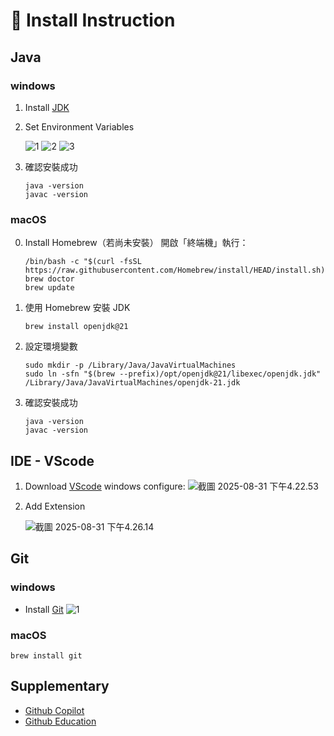 # :link: Install Instruction #

## Java

### windows

1. Install [JDK](https://www.oracle.com/java/technologies/javase/javase-jdk8-downloads.html)
2. Set Environment Variables 
    
   ![1](https://hackmd.io/_uploads/r1NpRuWclx.jpg)
   ![2](https://hackmd.io/_uploads/BkEaROZcxe.jpg)
   ![3](https://hackmd.io/_uploads/rkVTCd-cee.jpg)
    
4. 確認安裝成功
    ```
    java -version
    javac -version
    ```

### macOS
0. Install Homebrew（若尚未安裝）
開啟「終端機」執行：
    ```
    /bin/bash -c "$(curl -fsSL https://raw.githubusercontent.com/Homebrew/install/HEAD/install.sh)"
    brew doctor
    brew update
    ```


1. 使用 Homebrew 安裝 JDK
    ``` 
    brew install openjdk@21
    ```
2. 設定環境變數
    ```
    sudo mkdir -p /Library/Java/JavaVirtualMachines
    sudo ln -sfn "$(brew --prefix)/opt/openjdk@21/libexec/openjdk.jdk" /Library/Java/JavaVirtualMachines/openjdk-21.jdk
    ```
3. 確認安裝成功
    ```
    java -version
    javac -version
    ```


## IDE - VScode

1. Download [VScode](https://code.visualstudio.com/)
    windows configure:
     ![截圖 2025-08-31 下午4.22.53](https://hackmd.io/_uploads/Bk5_8YW5el.jpg)

2. Add Extension

    ![截圖 2025-08-31 下午4.26.14](https://hackmd.io/_uploads/HkiLvYbcex.png)

    

## Git

### windows
- Install [Git](https://git-scm.com/)
![1](https://hackmd.io/_uploads/B1K7x9W5le.jpg)

### macOS
```
brew install git
```


## Supplementary 

- [Github Copilot](https://code.visualstudio.com/docs/copilot/overview)
- [Github Education](https://william8510.pixnet.net/blog/post/576720564)







